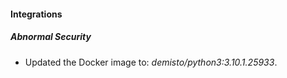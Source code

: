 #### Integrations
##### Abnormal Security
- Updated the Docker image to: *demisto/python3:3.10.1.25933*.
